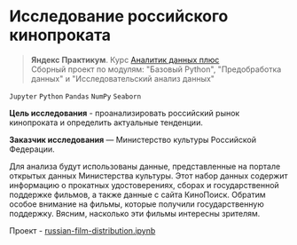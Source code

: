 
# Исследование российского кинопроката
> **Яндекс Практикум**. Курс [Аналитик данных плюс](https://practicum.yandex.ru/data-analyst-plus/) <br> 
> Сборный проект по модулям: "Базовый Python", "Предобработка данных" и "Исследовательский анализ данных"

`Jupyter` `Python` `Pandas` `NumPy` `Seaborn`

**Цель исследования** - проанализировать российский рынок кинопроката и определить актуальные тенденции. 

**Заказчик исследования** — Министерство культуры Российской Федерации. 


Для анализа будут использованы данные, представленные на портале открытых данных Министерства культуры. Этот набор данных содержит информацию о прокатных удостоверениях, сборах и государственной поддержке фильмов, а также данные с сайта КиноПоиск.
Обратим особое внимание на фильмы, которые получили государственную поддержку. Вясним, насколько эти фильмы интересны зрителям.

Проект - [russian-film-distribution.ipynb](russian-film-distribution.ipynb)